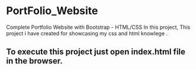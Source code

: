 # PortFolio_Website
Complete Portfolio Website with Bootstrap - HTML/CSS In this project, 
This project i have created for showcasing my css and html knowlege .

## To execute this project just open index.html file in the browser.
